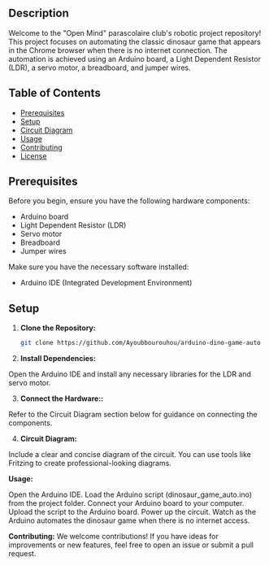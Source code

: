 ## Description

Welcome to the "Open Mind" parascolaire club's robotic project repository! This project focuses on automating the classic dinosaur game that appears in the Chrome browser when there is no internet connection. The automation is achieved using an Arduino board, a Light Dependent Resistor (LDR), a servo motor, a breadboard, and jumper wires.

## Table of Contents

- [Prerequisites](#prerequisites)
- [Setup](#setup)
- [Circuit Diagram](#circuit-diagram)
- [Usage](#usage)
- [Contributing](#contributing)
- [License](#license)

## Prerequisites

Before you begin, ensure you have the following hardware components:

- Arduino board
- Light Dependent Resistor (LDR)
- Servo motor
- Breadboard
- Jumper wires

Make sure you have the necessary software installed:

- Arduino IDE (Integrated Development Environment)

## Setup

1. **Clone the Repository:**
   ```bash
   git clone https://github.com/Ayoubbourouhou/arduino-dino-game-auto
   
2. **Install Dependencies:**

Open the Arduino IDE and install any necessary libraries for the LDR and servo motor.

3. **Connect the Hardware::**

Refer to the Circuit Diagram section below for guidance on connecting the components.

4. **Circuit Diagram:**

Include a clear and concise diagram of the circuit. You can use tools like Fritzing to create professional-looking diagrams.

**Usage:**

Open the Arduino IDE.
Load the Arduino script (dinosaur_game_auto.ino) from the project folder.
Connect your Arduino board to your computer.
Upload the script to the Arduino board.
Power up the circuit.
Watch as the Arduino automates the dinosaur game when there is no internet access.

**Contributing:**
We welcome contributions! If you have ideas for improvements or new features, feel free to open an issue or submit a pull request.
